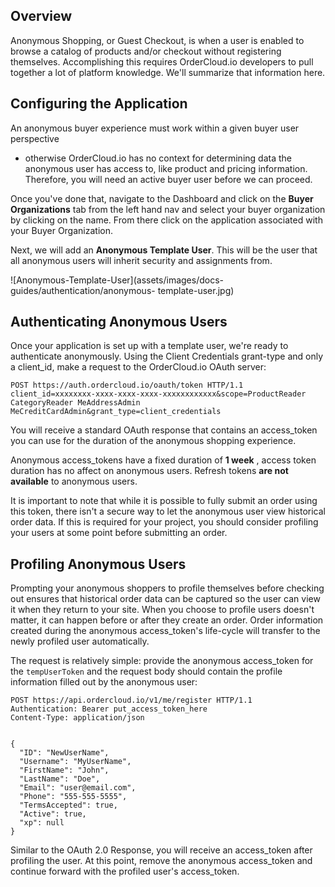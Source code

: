 

## Overview

Anonymous Shopping, or Guest Checkout, is when a user is enabled to browse a
catalog of products and/or checkout without registering themselves.
Accomplishing this requires OrderCloud.io developers to pull together a lot of
platform knowledge. We'll summarize that information here.

## Configuring the Application

An anonymous buyer experience must work within a given buyer user perspective
- otherwise OrderCloud.io has no context for determining data the anonymous
user has access to, like product and pricing information. Therefore, you will
need an active buyer user before we can proceed.

Once you've done that, navigate to the Dashboard and click on the **Buyer
Organizations** tab from the left hand nav and select your buyer organization
by clicking on the name. From there click on the application associated with
your Buyer Organization.

Next, we will add an **Anonymous Template User**. This will be the user that
all anonymous users will inherit security and assignments from.

![Anonymous-Template-User](assets/images/docs-guides/authentication/anonymous-
template-user.jpg)

## Authenticating Anonymous Users

Once your application is set up with a template user, we're ready to
authenticate anonymously. Using the Client Credentials grant-type and only a
client_id, make a request to the OrderCloud.io OAuth server:

    
    
    POST https://auth.ordercloud.io/oauth/token HTTP/1.1
    client_id=xxxxxxxx-xxxx-xxxx-xxxx-xxxxxxxxxxxx&scope=ProductReader CategoryReader MeAddressAdmin MeCreditCardAdmin&grant_type=client_credentials
    

You will receive a standard OAuth response that contains an access_token you
can use for the duration of the anonymous shopping experience.

Anonymous access_tokens have a fixed duration of **1 week** , access token
duration has no affect on anonymous users. Refresh tokens **are not
available** to anonymous users.

It is important to note that while it is possible to fully submit an order
using this token, there isn't a secure way to let the anonymous user view
historical order data. If this is required for your project, you should
consider profiling your users at some point before submitting an order.

## Profiling Anonymous Users

Prompting your anonymous shoppers to profile themselves before checking out
ensures that historical order data can be captured so the user can view it
when they return to your site. When you choose to profile users doesn't
matter, it can happen before or after they create an order. Order information
created during the anonymous access_token's life-cycle will transfer to the
newly profiled user automatically.

The request is relatively simple: provide the anonymous access_token for the
`tempUserToken` and the request body should contain the profile information
filled out by the anonymous user:

    
    
    POST https://api.ordercloud.io/v1/me/register HTTP/1.1
    Authentication: Bearer put_access_token_here
    Content-Type: application/json
    
    
    {
      "ID": "NewUserName",
      "Username": "MyUserName",
      "FirstName": "John",
      "LastName": "Doe",
      "Email": "user@email.com",
      "Phone": "555-555-5555",
      "TermsAccepted": true,
      "Active": true,
      "xp": null
    }
    

Similar to the OAuth 2.0 Response, you will receive an access_token after
profiling the user. At this point, remove the anonymous access_token and
continue forward with the profiled user's access_token.

